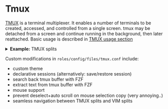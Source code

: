 # Tmux

[TMUX](https://github.com/tmux/tmux) is a terminal multiplexer. It enables a number of terminals to be created, accessed, and controlled from a single screen. tmux may be detached from a screen and continue running in the background, then later reattached. Basic usage is described in [TMUX usage section](../../usage/tmux)

<details>
  <summary><b>Example:</b> TMUX splits</summary>
  <div align="center">
    <img src="/tmux-overview.png" />
  </div>
</details>

Custom modifications in `roles/config/files/tmux.conf` include:

- custom theme
- declarative sessions (alternatively: save/restore session)
- search back tmux buffer with FZF
- extract text from tmux buffer with FZF
- mouse support
- prevent deselect+auto scroll on mouse selection copy (very annoying..)
- seamless navigation between TMUX splits and VIM splits
